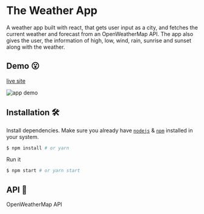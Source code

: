 # The Weather App

A weather app built with react, that gets user input as a city, and fetches the current weather and forecast from an OpenWeatherMap API. The app also gives the user, the information of high, low, wind, rain, sunrise and sunset along with the weather.

## Demo 😮

[live site](https://the-react-weather.herokuapp.com/) <br>

![app demo](weatherapp.png)

## Installation 🛠️

Install dependencies. Make sure you already have [`nodejs`](https://nodejs.org/en/) & [`npm`](https://www.npmjs.com/) installed in your system.

```bash
$ npm install # or yarn
```

Run it

```bash
$ npm start # or yarn start
```

## API 👻

OpenWeatherMap API
